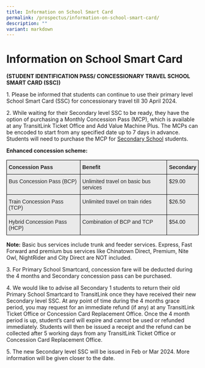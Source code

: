 ```yaml
---
title: Information on School Smart Card
permalink: /prospectus/information-on-school-smart-card/
description: ""
variant: markdown
---
```

Information on School Smart Card
================================
**(STUDENT IDENTIFICATION PASS/ CONCESSIONARY TRAVEL SCHOOL SMART CARD (SSC))**

1\. Please be informed that students can continue to use their primary level School Smart Card (SSC) for concessionary travel till 30 April 2024.

2\. While waiting for their Secondary level SSC to be ready, they have the option of purchasing a Monthly Concession Pass (MCP), which is available at any TransitLink Ticket Office and Add Value Machine Plus. The MCPs can be encoded to start from any specified date up to 7 days in advance. Students will need to purchase the MCP for <u>Secondary School</u> students.

<b>Enhanced concession scheme:</b>

<style type="text/css">
.tg  {border-collapse:collapse;border-spacing:0;}
.tg td{border-color:black;border-style:solid;border-width:1px;font-family:Arial, sans-serif;font-size:14px;
  overflow:hidden;padding:10px 5px;word-break:normal;}
.tg th{border-color:black;border-style:solid;border-width:1px;font-family:Arial, sans-serif;font-size:14px;
  font-weight:normal;overflow:hidden;padding:10px 5px;word-break:normal;}
.tg .tg-y7qa{background-color:#EAEAEA;color:#222;text-align:left;vertical-align:top}
.tg .tg-rj1p{background-color:#EAEAEA;color:#222;font-weight:bold;text-align:left;vertical-align:top}
</style>
<table class="tg">
<thead>
  <tr>
    <th class="tg-rj1p">Concession Pass</th>
    <th class="tg-rj1p">Benefit</th>
    <th class="tg-rj1p">Secondary</th>
  </tr>
</thead>
<tbody>
  <tr>
    <td class="tg-y7qa">Bus Concession Pass (BCP)</td>
    <td class="tg-y7qa">Unlimited travel on basic bus services</td>
    <td class="tg-y7qa">$29.00</td>
  </tr>
  <tr>
    <td class="tg-y7qa">Train Concession Pass (TCP)</td>
    <td class="tg-y7qa">Unlimited travel on train rides</td>
    <td class="tg-y7qa">$26.50</td>
  </tr>
  <tr>
    <td class="tg-y7qa">Hybrid Concession Pass (HCP)</td>
    <td class="tg-y7qa">Combination of BCP and TCP</td>
    <td class="tg-y7qa">$54.00</td>
  </tr>
</tbody>
</table>


<b>Note:</b> Basic bus services include trunk and feeder services. Express, Fast Forward and premium bus services like Chinatown Direct, Premium, Nite Owl, NightRider and City Direct are NOT included.

3\. For Primary School Smartcard, concession fare will be deducted during the 4 months and Secondary concession pass can be purchased.

4\. We would like to advise all Secondary 1 students to return their old Primary School Smartcard to TransitLink once they have received their new Secondary level SSC. At any point of time during the 4 months grace period, you may request for an immediate refund (if any) at any TransitLink Ticket Office or Concession Card Replacement Office. Once the 4 month period is up, student’s card will expire and cannot be used or refunded immediately. Students will then be issued a receipt and the refund can be collected after 5 working days from any TransitLink Ticket Office or Concession Card Replacement Office.

5\. The new Secondary level SSC will be issued in Feb or Mar 2024. More information will be given closer to the date.